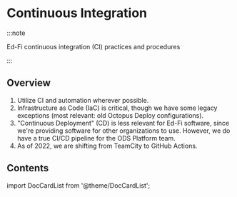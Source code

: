 # Continuous Integration

:::note

Ed-Fi continuous integration (CI) practices and procedures

:::

## Overview

1. Utilize CI and automation wherever possible.
2. Infrastructure as Code (IaC) is critical, though we have some legacy
   exceptions (most relevant: old Octopus Deploy configurations).
3. "Continuous Deployment" (CD) is less relevant for Ed-Fi software, since we're
   providing software for other organizations to use. However, we do have a true
   CI/CD pipeline for the ODS Platform team.
4. As of 2022, we are shifting from TeamCity to GitHub Actions.

## Contents

import DocCardList from '@theme/DocCardList';

<DocCardList />

